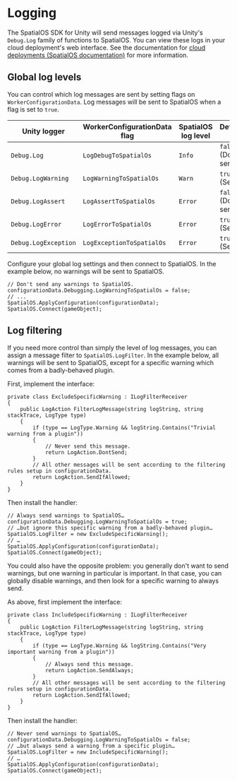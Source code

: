 # Logging

The SpatialOS SDK for Unity will send messages logged via Unity's `Debug.Log` family of functions to SpatialOS. You can view these logs
in your cloud deployment's web interface. See the documentation for [cloud deployments (SpatialOS documentation)](https://docs.improbable.io/reference/13.0/shared/operate/logs#cloud-deployments)
for more information.

## Global log levels
You can control which log messages are sent by setting flags on `WorkerConfigurationData`.
Log messages will be sent to SpatialOS when a flag is set to `true`.

| Unity logger          | WorkerConfigurationData flag | SpatialOS log level | Defaults to |
| --------------------- | ---------------------------- | ------------------- | -------------------- |
| `Debug.Log`           | `LogDebugToSpatialOs`        | `Info`              | `false` (Don't send) |
| `Debug.LogWarning`    | `LogWarningToSpatialOs`      | `Warn`              | `true`  (Send)       |
| `Debug.LogAssert`     | `LogAssertToSpatialOs`       | `Error`             | `false` (Don't send) |
| `Debug.LogError`      | `LogErrorToSpatialOs`        | `Error`             | `true`  (Send)       |
| `Debug.LogException`  | `LogExceptionToSpatialOs`    | `Error`             | `true`  (Send)       |

Configure your global log settings and then connect to SpatialOS.
In the example below, no warnings will be sent to SpatialOS.

```
// Don't send any warnings to SpatialOS.
configurationData.Debugging.LogWarningToSpatialOs = false;
// ...
SpatialOS.ApplyConfiguration(configurationData);
SpatialOS.Connect(gameObject);
```

## Log filtering

If you need more control than simply the level of log messages, you can assign a message filter to `SpatialOS.LogFilter`.
In the example below, all warnings will be sent to SpatialOS, except for a specific warning which comes from a badly-behaved plugin.

First, implement the interface:

``` 
private class ExcludeSpecificWarning : ILogFilterReceiver
{
    public LogAction FilterLogMessage(string logString, string stackTrace, LogType type)
    {
        if (type == LogType.Warning && logString.Contains("Trivial warning from a plugin"))
        {
            // Never send this message.
            return LogAction.DontSend;
        }
        // All other messages will be sent according to the filtering rules setup in configurationData.
        return LogAction.SendIfAllowed;
    }
}
```

Then install the handler:

```    
// Always send warnings to SpatialOS…
configurationData.Debugging.LogWarningToSpatialOs = true;
// …but ignore this specific warning from a badly-behaved plugin…
SpatialOS.LogFilter = new ExcludeSpecificWarning();
// …
SpatialOS.ApplyConfiguration(configurationData);
SpatialOS.Connect(gameObject);
```

You could also have the opposite problem: you generally don't want to send warnings, but one warning in particular is important.
In that case, you can globally disable warnings, and then look for a specific warning to always send.

As above, first implement the interface:

```
private class IncludeSpecificWarning : ILogFilterReceiver
{
    public LogAction FilterLogMessage(string logString, string stackTrace, LogType type)
    {
        if (type == LogType.Warning && logString.Contains("Very important warning from a plugin"))
        {
            // Always send this message.
            return LogAction.SendAlways;
        }
        // All other messages will be sent according to the filtering rules setup in configurationData.
        return LogAction.SendIfAllowed;
    }
}
```

Then install the handler:

``` 
// Never send warnings to SpatialOS…
configurationData.Debugging.LogWarningToSpatialOs = false;
// …but always send a warning from a specific plugin…
SpatialOS.LogFilter = new IncludeSpecificWarning();
// …
SpatialOS.ApplyConfiguration(configurationData);
SpatialOS.Connect(gameObject);
```
